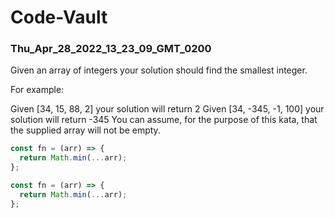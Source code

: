 # Code-Vault

### Thu_Apr_28_2022_13_23_09_GMT_0200

Given an array of integers your solution should find the smallest integer.

For example:

Given [34, 15, 88, 2] your solution will return 2
Given [34, -345, -1, 100] your solution will return -345
You can assume, for the purpose of this kata, that the supplied array will not be empty.

```javascript
const fn = (arr) => {
  return Math.min(...arr);
};
```

```javascript
const fn = (arr) => {
  return Math.min(...arr);
};
```
